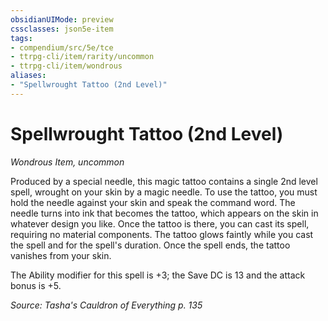 ```yaml
---
obsidianUIMode: preview
cssclasses: json5e-item
tags:
- compendium/src/5e/tce
- ttrpg-cli/item/rarity/uncommon
- ttrpg-cli/item/wondrous
aliases: 
- "Spellwrought Tattoo (2nd Level)"
---
```

# Spellwrought Tattoo (2nd Level)
*Wondrous Item, uncommon*  


Produced by a special needle, this magic tattoo contains a single 2nd level spell, wrought on your skin by a magic needle. To use the tattoo, you must hold the needle against your skin and speak the command word. The needle turns into ink that becomes the tattoo, which appears on the skin in whatever design you like. Once the tattoo is there, you can cast its spell, requiring no material components. The tattoo glows faintly while you cast the spell and for the spell's duration. Once the spell ends, the tattoo vanishes from your skin.

The Ability modifier for this spell is +3; the Save DC is 13 and the attack bonus is +5.

*Source: Tasha's Cauldron of Everything p. 135*